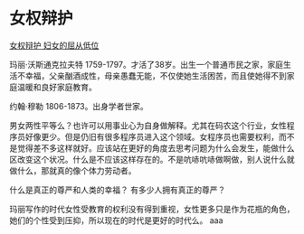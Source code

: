 # 女权辩护
[女权辩护 妇女的屈从低位](https://github.com/lxia617/women-right/blob/master/books/%E5%A5%B3%E6%9D%83%E8%BE%A9%E6%8A%A4%20%E5%A5%B3%E6%9D%83%E7%9A%84%E5%B1%88%E4%BB%8E%E5%9C%B0%E4%BD%8D.pdf)

玛丽·沃斯通克拉夫特 1759-1797。才活了38岁。出生一个普通市民之家，家庭生活不幸福，父亲酗酒成性，母亲愚蠢无能，不仅使她生活困苦，而且使她得不到家庭温暖和良好家庭教育。

约翰·穆勒 1806-1873。出身学者世家。

男女两性平等么？也许可以用事业心为自身做解释。尤其在码农这个行业，女性程序员好像更少。但是仍旧有很多程序员进入这个领域。女程序员也需要权利，而不是觉得差不多这样就好。应该站在更好的角度去思考问题为什么会发生，能做什么区改变这个状况。什么是不应该这样存在的。不是吭哧吭哧做啊做，别人说什么就做什么，那就真的像个体力劳动者。

什么是真正的尊严和人类的幸福？
有多少人拥有真正的尊严？

玛丽写作的时代女性受教育的权利没有得到重视，女性更多只是作为花瓶的角色，她们的个性受到压抑，所以现在的时代是更好的时代么。
aaa
